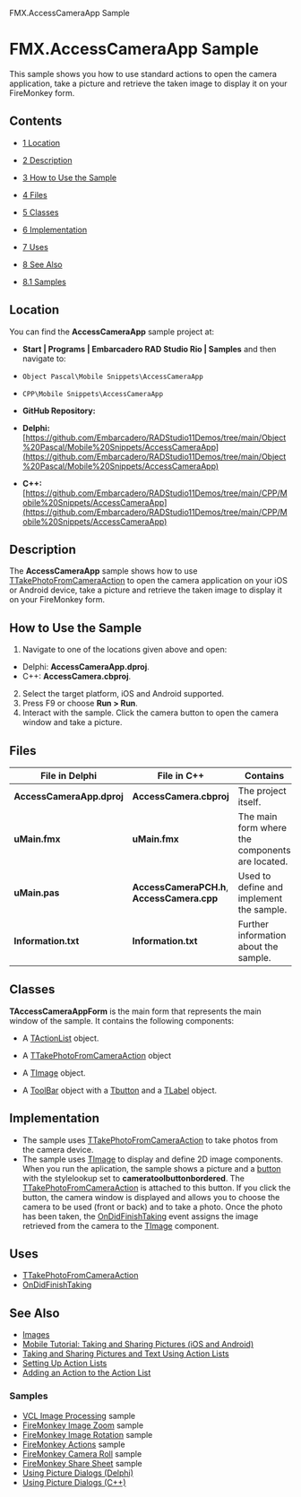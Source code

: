 FMX.AccessCameraApp Sample[]()
# FMX.AccessCameraApp Sample 


This sample shows you how to use standard actions to open the camera application, take a picture and retrieve the taken image to display it on your FireMonkey form.
## Contents



* [1 Location](#Location)
* [2 Description](#Description)
* [3 How to Use the Sample](#How_to_Use_the_Sample)
* [4 Files](#Files)
* [5 Classes](#Classes)
* [6 Implementation](#Implementation)
* [7 Uses](#Uses)
* [8 See Also](#See_Also)

* [8.1 Samples](#Samples)


## Location 

You can find the **AccessCameraApp** sample project at:
* **Start | Programs | Embarcadero RAD Studio Rio | Samples** and then navigate to:

* `Object Pascal\Mobile Snippets\AccessCameraApp`
* `CPP\Mobile Snippets\AccessCameraApp`

* **GitHub Repository:**

* **Delphi:**[https://github.com/Embarcadero/RADStudio11Demos/tree/main/Object%20Pascal/Mobile%20Snippets/AccessCameraApp](https://github.com/Embarcadero/RADStudio11Demos/tree/main/Object%20Pascal/Mobile%20Snippets/AccessCameraApp)
* **C++:**[https://github.com/Embarcadero/RADStudio11Demos/tree/main/CPP/Mobile%20Snippets/AccessCameraApp](https://github.com/Embarcadero/RADStudio11Demos/tree/main/CPP/Mobile%20Snippets/AccessCameraApp)

## Description 

The **AccessCameraApp** sample shows how to use [TTakePhotoFromCameraAction](http://docwiki.embarcadero.com/Libraries/en/FMX.MediaLibrary.Actions.TTakePhotoFromCameraAction) to open the camera application on your iOS or Android device, take a picture and retrieve the taken image to display it on your FireMonkey form.
## How to Use the Sample 


1.  Navigate to one of the locations given above and open:

*  Delphi: **AccessCameraApp.dproj**.
*  C++: **AccessCamera.cbproj**.

2.  Select the target platform, iOS and Android supported.
3.  Press F9 or choose **Run > Run**.
4.  Interact with the sample. Click the camera button to open the camera window and take a picture.

## Files 



| **File in Delphi**        | **File in C++**                             | **Contains**                                    |
| ------------------------- | ------------------------------------------- | ----------------------------------------------- |
| **AccessCameraApp.dproj** | **AccessCamera.cbproj**                     | The project itself.                             |
| **uMain.fmx**             | **uMain.fmx**                               | The main form where the components are located. |
| **uMain.pas**             | **AccessCameraPCH.h**, **AccessCamera.cpp** | Used to define and implement the sample.        |
| **Information.txt**       | **Information.txt**                         | Further information about the sample.           |


## Classes 

**TAccessCameraAppForm** is the main form that represents the main window of the sample. It contains the following components:
*  A [TActionList](http://docwiki.embarcadero.com/Libraries/en/FMX.ActnList.TActionList) object.

*  A [TTakePhotoFromCameraAction](http://docwiki.embarcadero.com/Libraries/en/FMX.MediaLibrary.Actions.TTakePhotoFromCameraAction) object

*  A [TImage](http://docwiki.embarcadero.com/Libraries/en/FMX.Objects.TImage) object.
*  A [ToolBar](http://docwiki.embarcadero.com/Libraries/en/FMX.StdCtrls.TToolBar) object with a [Tbutton](http://docwiki.embarcadero.com/Libraries/en/FMX.StdCtrls.TButton) and a [TLabel](http://docwiki.embarcadero.com/Libraries/en/FMX.StdCtrls.TLabel) object.

## Implementation 


*  The sample uses [TTakePhotoFromCameraAction](http://docwiki.embarcadero.com/Libraries/en/FMX.MediaLibrary.Actions.TTakePhotoFromCameraAction) to take photos from the camera device.
*  The sample uses [TImage](http://docwiki.embarcadero.com/Libraries/en/FMX.Objects.TImage) to display and define 2D image components.
When you run the aplication, the sample shows a picture and a [button](http://docwiki.embarcadero.com/Libraries/en/FMX.StdCtrls.TButton) with the stylelookup set to **cameratoolbuttonbordered**. The [TTakePhotoFromCameraAction](http://docwiki.embarcadero.com/Libraries/en/FMX.MediaLibrary.Actions.TTakePhotoFromCameraAction) is attached to this button. If you click the button, the camera window is displayed and allows you to choose the camera to be used (front or back) and to take a photo. Once the photo has been taken, the [OnDidFinishTaking](http://docwiki.embarcadero.com/Libraries/en/FMX.MediaLibrary.Actions.TCustomTakePhotoAction.OnDidFinishTaking) event assigns the image retrieved from the camera to the [TImage](http://docwiki.embarcadero.com/Libraries/en/FMX.Objects.TImage) component.
## Uses 


* [TTakePhotoFromCameraAction](http://docwiki.embarcadero.com/Libraries/en/FMX.MediaLibrary.Actions.TTakePhotoFromCameraAction)
* [OnDidFinishTaking](http://docwiki.embarcadero.com/Libraries/en/FMX.MediaLibrary.Actions.TCustomTakePhotoAction.OnDidFinishTaking)

## See Also 


* [Images](http://docwiki.embarcadero.com/RADStudio/en/Images)
* [Mobile Tutorial: Taking and Sharing Pictures (iOS and Android)](http://docwiki.embarcadero.com/RADStudio/en/Mobile_Tutorial:_Taking_and_Sharing_a_Picture,_and_Sharing_Text_(iOS_and_Android))
* [Taking and Sharing Pictures and Text Using Action Lists](http://docwiki.embarcadero.com/RADStudio/en/Taking_and_Sharing_Pictures_and_Text_Using_Action_Lists)
* [Setting Up Action Lists](http://docwiki.embarcadero.com/RADStudio/en/Setting_Up_Action_Lists)
* [Adding an Action to the Action List](http://docwiki.embarcadero.com/RADStudio/en/Adding_an_Action_to_the_Action_List)

### Samples 


* [VCL Image Processing](http://docwiki.embarcadero.com/CodeExamples/en/VCL.ImageProc_Sample) sample
* [FireMonkey Image Zoom](http://docwiki.embarcadero.com/CodeExamples/en/FMX.ImageZoom_Sample) sample
* [FireMonkey Image Rotation](http://docwiki.embarcadero.com/CodeExamples/en/FMX.ImageRotation_Sample) sample
* [FireMonkey Actions](http://docwiki.embarcadero.com/CodeExamples/en/FMX.ActionsDemo_Sample) sample
* [FireMonkey Camera Roll](http://docwiki.embarcadero.com/CodeExamples/en/FMX.CameraRoll_Sample) sample
* [FireMonkey Share Sheet](http://docwiki.embarcadero.com/CodeExamples/en/FMX.ShareSheet_Sample) sample
* [Using Picture Dialogs (Delphi)](http://docwiki.embarcadero.com/CodeExamples/en/UsingPictureDialogs_%28Delphi%29)
* [Using Picture Dialogs (C++)](http://docwiki.embarcadero.com/CodeExamples/en/UsingPictureDialogs_%28C%2B%2B%29)





